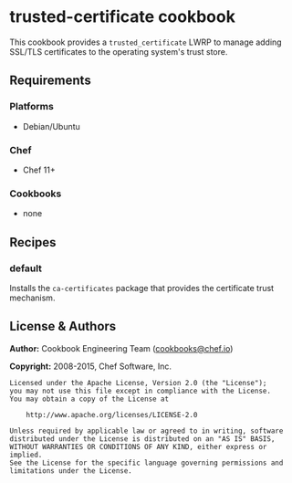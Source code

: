 # trusted-certificate cookbook
This cookbook provides a `trusted_certificate` LWRP to manage adding SSL/TLS certificates to the operating system's trust store.

## Requirements
### Platforms
- Debian/Ubuntu

### Chef
- Chef 11+

### Cookbooks
- none

## Recipes
### default
Installs the `ca-certificates` package that provides the certificate trust mechanism.

## License & Authors
**Author:** Cookbook Engineering Team ([cookbooks@chef.io](mailto:cookbooks@chef.io))

**Copyright:** 2008-2015, Chef Software, Inc.

```
Licensed under the Apache License, Version 2.0 (the "License");
you may not use this file except in compliance with the License.
You may obtain a copy of the License at

    http://www.apache.org/licenses/LICENSE-2.0

Unless required by applicable law or agreed to in writing, software
distributed under the License is distributed on an "AS IS" BASIS,
WITHOUT WARRANTIES OR CONDITIONS OF ANY KIND, either express or implied.
See the License for the specific language governing permissions and
limitations under the License.
```
